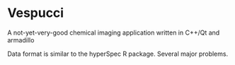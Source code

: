 Vespucci
========

A not-yet-very-good chemical imaging application written in C++/Qt and armadillo

Data format is similar to the hyperSpec R package.
Several major problems.
